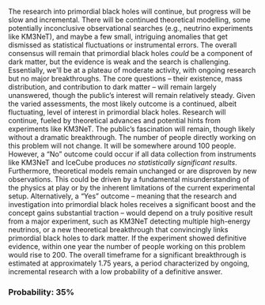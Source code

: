 The research into primordial black holes will continue, but progress will be slow and incremental. There will be continued theoretical modelling, some potentially inconclusive observational searches (e.g., neutrino experiments like KM3NeT), and maybe a few small, intriguing anomalies that get dismissed as statistical fluctuations or instrumental errors. The overall consensus will remain that primordial black holes *could* be a component of dark matter, but the evidence is weak and the search is challenging. Essentially, we'll be at a plateau of moderate activity, with ongoing research but no major breakthroughs. The core questions – their existence, mass distribution, and contribution to dark matter – will remain largely unanswered, though the public’s interest will remain relatively steady.  Given the varied assessments, the most likely outcome is a continued, albeit fluctuating, level of interest in primordial black holes. Research will continue, fueled by theoretical advances and potential hints from experiments like KM3NeT. The public’s fascination will remain, though likely without a dramatic breakthrough. The number of people directly working on this problem will not change. It will be somewhere around 100 people. However, a “No” outcome could occur if all data collection from instruments like KM3NeT and IceCube produces *no statistically significant results*. Furthermore, theoretical models remain unchanged or are disproven by new observations. This could be driven by a fundamental misunderstanding of the physics at play or by the inherent limitations of the current experimental setup. Alternatively, a “Yes” outcome – meaning that the research and investigation into primordial black holes receives a significant boost and the concept gains substantial traction – would depend on a truly positive result from a major experiment, such as KM3NeT detecting multiple high-energy neutrinos, or a new theoretical breakthrough that convincingly links primordial black holes to dark matter. If the experiment showed definitive evidence, within one year the number of people working on this problem would rise to 200. The overall timeframe for a significant breakthrough is estimated at approximately 1.75 years, a period characterized by ongoing, incremental research with a low probability of a definitive answer.

### Probability: 35%